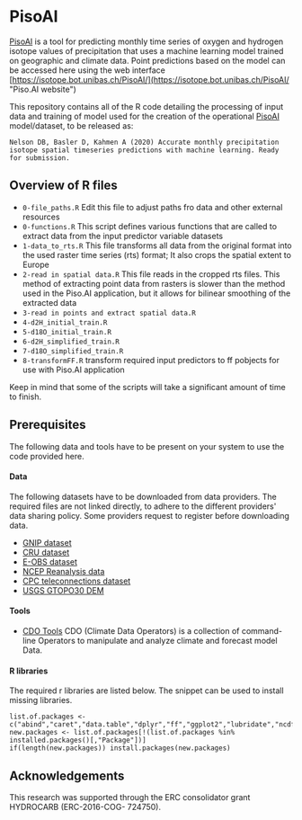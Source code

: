 # PisoAI
[PisoAI](https://isotope.bot.unibas.ch/PisoAI/ "Piso.AI website") is a tool for predicting monthly time series of oxygen and hydrogen isotope values of precipitation that uses a machine learning model trained on geographic and climate data. Point predictions based on the model can be accessed here using the web interface [https://isotope.bot.unibas.ch/PisoAI/](https://isotope.bot.unibas.ch/PisoAI/ "Piso.AI website")

This repository contains all of the R code detailing the processing of input data and training of model used for the creation of the operational [PisoAI](https://isotope.bot.unibas.ch/PisoAI/ "Piso.AI website") model/dataset, to be released as:

```
Nelson DB, Basler D, Kahmen A (2020) Accurate monthly precipitation isotope spatial timeseries predictions with machine learning. Ready for submission.
```

## Overview of R files
* `0-file_paths.R` Edit this file to adjust paths fro data and other external resources
* `0-functions.R`  This script defines various functions that are called to extract data from the input predictor variable datasets
* `1-data_to_rts.R` This file transforms all data from the original format into the used raster time series (rts) format; It also crops the spatial extent to Europe
* `2-read in spatial data.R` This file reads in the cropped rts files. This method of extracting point data from rasters is slower than the method used in the Piso.AI application, but it allows for bilinear smoothing of the extracted data
* `3-read in points and extract spatial data.R`
* `4-d2H_initial_train.R`
* `5-d18O_initial_train.R`
* `6-d2H_simplified_train.R`
* `7-d18O_simplified_train.R`
* `8-transformFF.R` transform required input predictors to ff pobjects for use with Piso.AI application

Keep in mind that some of the scripts will take a significant amount of time to finish.

## Prerequisites
 The following data and tools have to be present on your system to use the code provided here.

#### Data

The following datasets have to be downloaded from data providers. The required files are not linked directly, to adhere to the different providers' data sharing policy. Some providers request to register before downloading data.

* [GNIP dataset](https://www.iaea.org/services/networks/gnip)
* [CRU dataset](http://www.cru.uea.ac.uk/data)
* [E-OBS dataset](https://www.ecad.eu)
* [NCEP Reanalysis data](https://www.esrl.noaa.gov/psd/)
* [CPC teleconnections dataset](https://www.cpc.ncep.noaa.gov/data/teledoc/telecontents.shtml)
* [USGS GTOPO30 DEM](https://www.usgs.gov/centers/eros/science/usgs-eros-archive-digital-elevation-global-30-arc-second-elevation-gtopo30?qt-science_center_objects=0#qt-science_center_objects)


#### Tools
* [CDO Tools](https://code.mpimet.mpg.de/projects/cdo/) CDO (Climate Data Operators) is a collection of command-line Operators to manipulate and analyze climate and forecast model Data.

#### R libraries

The required r libraries are listed below. The snippet can be used to install missing libraries. 
```
list.of.packages <- c("abind","caret","data.table","dplyr","ff","ggplot2","lubridate","ncdf4","raster","reshape2","rsample","rts","xgboost")
new.packages <- list.of.packages[!(list.of.packages %in% installed.packages()[,"Package"])]
if(length(new.packages)) install.packages(new.packages)
```

## Acknowledgements

This research was supported through the ERC consolidator grant HYDROCARB (ERC-2016-COG- 724750).
